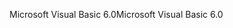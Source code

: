 <span data-ttu-id="8740d-101">Microsoft Visual Basic 6.0</span><span class="sxs-lookup"><span data-stu-id="8740d-101">Microsoft Visual Basic 6.0</span></span>